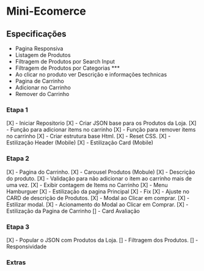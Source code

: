 
# Mini-Ecomerce


## Especificações

- Pagina Responsiva
- Listagem de Produtos
- Filtragem de Produtos por Search Input
- Filtragem de Produtos por Categorias ***
- Ao clicar no produto ver Descrição e informações technicas
- Pagina de Carrinho
- Adicionar no Carrinho
- Remover do Carrinho


### Etapa 1

[X] - Iniciar Repositorio
[X] - Criar JSON base para os Produtos da Loja.
[X] - Função para adicionar items no carrinho
[X] - Função para remover items no carrinho
[X] - Criar estrutura base Html.
[X] - Reset CSS.
[X] - Estilização Header (Mobile)
[X] - Estilização Card (Mobile)

### Etapa 2

[X] - Pagina do Carrinho.
[X] - Carousel Produtos (Mobule)
[X] - Descrição do produto.
[X] - Validação para não adicionar o item ao carrinho mais de uma vez.
[X] - Exibir contagem de Items no Carrinho
[X] - Menu Hamburguer
[X] - Estilização da pagina Principal
[X] - Fix
[X] - Ajuste no CARD de descrição de Produtos.
[X] - Modal ao Clicar em comprar.
[X] - Estilizar modal.
[X] - Acionamento do Modal ao Clicar em Comprar.
[X] - Estilização da Pagina de Carrinho
[] - Card Avaliação


### Etapa 3
[X] - Popular o JSON com Produtos da Loja.
[] - Filtragem dos Produtos.
[] - Responsividade
### Extras